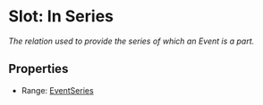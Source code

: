 # Slot: In Series
_The relation used to provide the series of which an Event is a part._



<!-- no inheritance hierarchy -->


## Properties

 * Range: [EventSeries](EventSeries.md)







